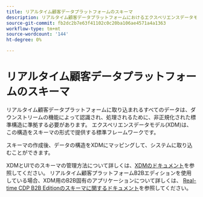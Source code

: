 ```yaml
---
title: リアルタイム顧客データプラットフォームのスキーマ
description: リアルタイム顧客データプラットフォームにおけるエクスペリエンスデータモデル(XDM)スキーマの役割の概要です。
source-git-commit: fb2dc2b7e63f41102c0c20ba106ae4571a4a1363
workflow-type: tm+mt
source-wordcount: '144'
ht-degree: 0%

---
```


# リアルタイム顧客データプラットフォームのスキーマ

リアルタイム顧客データプラットフォームに取り込まれるすべてのデータは、ダウンストリームの機能によって認識され、処理されるために、非正規化された標準構造に準拠する必要があります。 エクスペリエンスデータモデル(XDM)は、この構造をスキーマの形式で提供する標準フレームワークです。

スキーマの作成後、データの構造をXDMにマッピングして、システムに取り込むことができます。

XDMとUIでのスキーマの管理方法について詳しくは、[XDMのドキュメント](../../xdm/home.md)を参照してください。 リアルタイム顧客プラットフォームB2Bエディションを使用している場合、XDM用のB2B固有のアプリケーションについて詳しくは、 [Real-time CDP B2B Editionのスキーマに関するドキュメント](./b2b.md)を参照してください。
